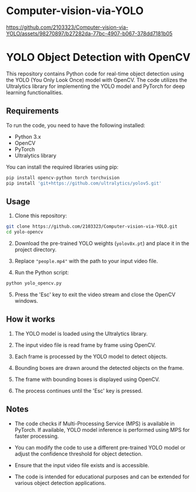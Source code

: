 # Computer-vision-via-YOLO

https://github.com/2103323/Computer-vision-via-YOLO/assets/98270897/b27282da-77bc-4907-b067-378dd7181b05

# YOLO Object Detection with OpenCV

This repository contains Python code for real-time object detection using the YOLO (You Only Look Once) model with OpenCV. The code utilizes the Ultralytics library for implementing the YOLO model and PyTorch for deep learning functionalities.

## Requirements

To run the code, you need to have the following installed:

- Python 3.x
- OpenCV
- PyTorch
- Ultralytics library

You can install the required libraries using pip:

```bash
pip install opencv-python torch torchvision
pip install 'git+https://github.com/ultralytics/yolov5.git'
```

## Usage

1. Clone this repository:

```bash
git clone https://github.com/2103323/Computer-vision-via-YOLO.git
cd yolo-opencv
```

2. Download the pre-trained YOLO weights (`yolov8x.pt`) and place it in the project directory.

3. Replace `"people.mp4"` with the path to your input video file.

4. Run the Python script:

```bash
python yolo_opencv.py
```

5. Press the 'Esc' key to exit the video stream and close the OpenCV windows.

## How it works

1. The YOLO model is loaded using the Ultralytics library.

2. The input video file is read frame by frame using OpenCV.

3. Each frame is processed by the YOLO model to detect objects.

4. Bounding boxes are drawn around the detected objects on the frame.

5. The frame with bounding boxes is displayed using OpenCV.

6. The process continues until the 'Esc' key is pressed.

## Notes

- The code checks if Multi-Processing Service (MPS) is available in PyTorch. If available, YOLO model inference is performed using MPS for faster processing.

- You can modify the code to use a different pre-trained YOLO model or adjust the confidence threshold for object detection.

- Ensure that the input video file exists and is accessible.

- The code is intended for educational purposes and can be extended for various object detection applications.
